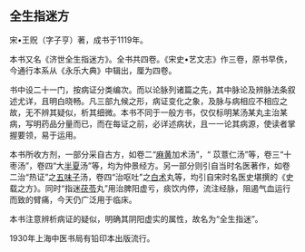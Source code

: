 ## 全生指迷方

宋•王贶（字子亨）著，成书于1119年。

本书又名《济世全生指迷方》。全书共四卷。《宋史•艺文志》作三卷，原书早佚，今通行本系从《永乐大典》中辑出，厘为四卷。

书中设二十一门，按病证分类编次。而以论脉列诸篇之先，其中脉论及辨脉法条叙述尤详，且明白晓畅。凡三部九候之形，病证变化之象，及脉与病相应不相应之故，无不辨其疑似，析其细微。本书不同于一般方书，仅仅标明某汤某丸主治某病，写明药品分量而已，而在每证之前，必详述病状，且一一论其病源，使读者掌握要领，易于运用。

本书所收方剂，一部分采自古方，如卷二“[麻黄](https://www.gmzyjc.com/read/bc/bc01-1.1.1.0.0.md)加术汤”，“ 苡薏仁汤”等，卷三“十枣汤”，卷四“大[半夏](https://www.gmzyjc.com/read/bc/bc16-0.1.1.0.0.md)汤”等，均为仲景经方。另一部分则引自当时名医著作，如卷二治“热证”之[五味子](https://www.gmzyjc.com/read/bc/bc18-0.0.2.0.0.md)汤，卷四“治呕吐”之[白术](https://www.gmzyjc.com/read/bc/bc17-0.1.5.0.0.md)丸等，均引自宋时名医史堪撰的《史载之方》。同时“指迷[茯苓](https://www.gmzyjc.com/read/bc/bc05-0.0.1.0.0.md)丸”用治脾阳虚亏，痰饮内停，流注经脉，阻遏气血运行而致的臂痛，今天仍广泛用于临床。

本书注意辨析病证的疑似，明确其阴阳虚实的属性，故名为“全生指迷”。

1930年上海中医书局有铅印本出版流行。
